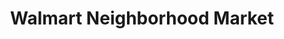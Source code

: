 ---
title: "Walmart Neighborhood Market"
url: /hialeah/walmart-neighborhood-market/
shop: supermarket
---